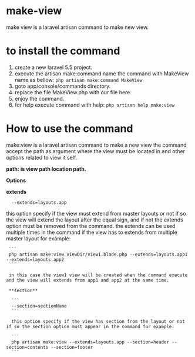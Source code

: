 # make-view
make view is a laravel artisan command to make new view.

# to install the command
  1. create a new laravel 5.5 project.
  2. execute the artisan make:command name the command with MakeView name as bellow:
    ```
    php artisan make:command MakeView
    ```
  3. goto app/console/commands directory.
  4. replace the file MakeView.php with our file here.
  5. enjoy the command.
  6. for help execute command with help:
    ```
    php artisan help make:view
    ```

# How to use the command

  make:view is a laravel artisan command to make a new view the command accept the path as argument where the view must be located in and other options related to view it self.
  
  **path: is view path location path.**
  
  **Options**
  
  **extends**
  ```
    --extends=layouts.app
  ```
  
  this option specify if the view must extend from master layouts or not if so the view will extend the layout after the equal sign, and if not the extends option must be removed from the command. the extends can be used multiple times in the command if the view has to extends from multiple master layout for example:
     
     ```
     php artisan make:view viewDir/view1.blade.php --extends=layouts.app1 --extends=layouts.app2
     ```
     
     in this case the view1 view will be created when the command execute and the view will extends from app1 and app2 at the same time.
     
     **section**
      
      ```
      --section=sectionName
      ```
      
      this option specify if the view has section from the layout or not if so the section option must appear in the command for example:
      
      ```
      php artisan make:view --extends=layouts.app --section=header --section=contents --section=footer
      ```
        
        
